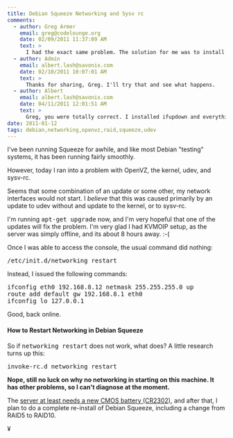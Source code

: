 ```yaml
---
title: Debian Squeeze Networking and Sysv rc
comments:
  - author: Greg Armer
    email: greg@codelounge.org
    date: 02/09/2011 11:37:09 AM
    text: >
      I had the exact same problem. The solution for me was to install 'ifupdown' which somehow got removed. These utilities are used by /etc/init.d/networking to bring up the interfaces.
  - author: Admin
    email: albert.lash@savonix.com
    date: 02/10/2011 10:07:01 AM
    text: >
      Thanks for sharing, Greg. I'll try that and see what happens.
  - author: Albert
    email: albert.lash@savonix.com
    date: 04/11/2011 12:01:51 AM
    text: >
      Greg, you were totally correct. I installed ifupdown and everything is copacetic. Thank you!
date: 2011-01-12
tags: debian,networking,openvz,raid,squeeze,udev
---
```

I've been running Squeeze for awhile, and like most Debian "testing" systems, it has been running fairly smoothly.

However, today I ran into a problem with OpenVZ, the kernel, udev, and sysv-rc.

Seems that some combination of an update or some other, my network interfaces would not start. I *believe* that this was caused primarily by an update to udev without and update to the kernel, or to sysv-rc.

I'm running <tt>apt-get upgrade</tt> now, and I'm very hopeful that one of the updates will fix the problem. I'm very glad I had KVMOIP setup, as the server was simply offline, and its about 8 hours away. :-(

Once I was able to access the console, the usual command did nothing:

<pre class="sh_sh">
/etc/init.d/networking restart
</pre>

Instead, I issued the following commands:

<pre class="sh_sh">
ifconfig eth0 192.168.8.12 netmask 255.255.255.0 up
route add default gw 192.168.8.1 eth0
ifconfig lo 127.0.0.1
</pre>

Good, back online.

#### How to Restart Networking in Debian Squeeze

So if <tt>networking restart</tt> does not work, what does? A little research turns up this:

<pre class="sh_sh">
invoke-rc.d networking restart
</pre>

**Nope, still no luck on why no networking in starting on this machine. It has other problems, so I can't diagnose at the moment.**

The [server at least needs a new CMOS battery (CR2302)](http://www.my-tech-deals.com/blog/2011/01/replacement-cr2032-battery-for-tyan-thunder-k8s-pro.html), and after that, I plan to do a complete re-install of Debian Squeeze, including a change from RAID5 to RAID10.

¥

